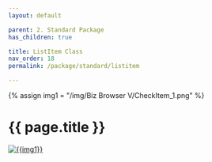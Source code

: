 ```yaml
---
layout: default

parent: 2. Standard Package
has_children: true

title: ListItem Class
nav_order: 18
permalink: /package/standard/listitem

---
```

{% assign img1 = "/img/Biz Browser V/CheckItem_1.png" %}

# {{ page.title }}

<a href="{{ img1 }}" target="_blank"> <img src="{{ img1 }}" alt="{{img1}}"></a>